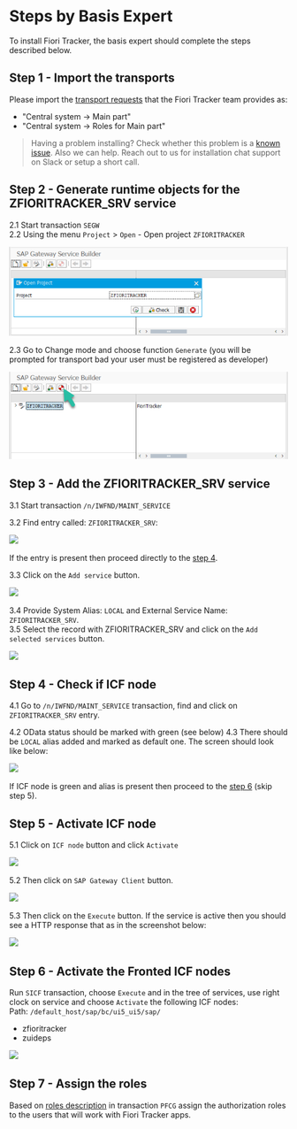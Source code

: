 # Steps by Basis Expert

To install Fiori Tracker, the basis expert should complete the steps described below.

## Step 1 - Import the transports

Please import the [transport requests](/trans) that the Fiori Tracker team provides as:
- "Central system -> Main part"
- "Central system -> Roles for Main part"

> Having a problem installing? Check whether this problem is a [known issue](/installation/known-issues). Also we can help. Reach out to us for installation chat support on Slack or setup a short call.

## Step 2 - Generate runtime objects for the ZFIORITRACKER_SRV service

2.1 Start transaction `SEGW`  <br>
2.2 Using the menu `Project` > `Open` - Open project `ZFIORITRACKER`

![](res/segw.png)

2.3 Go to Change mode and choose function `Generate` (you will be prompted for transport bad your user must be registered as developer)

![](res/segw_gen.png)

## Step 3 - Add the ZFIORITRACKER_SRV service

3.1 Start transaction `/n/IWFND/MAINT_SERVICE`<br>

3.2 Find entry called: `ZFIORITRACKER_SRV`:

![](/res/maint-service-entry.png)

If the entry is present then proceed directly to the [step 4](#step-4-check-if-icf-node-is-active).

3.3 Click on the `Add service` button.

![](/res/maint-service-add.png)

3.4 Provide System Alias: `LOCAL` and External Service Name: `ZFIORITRACKER_SRV`.<br>
3.5 Select the record with ZFIORITRACKER_SRV and click on the `Add selected services` button.

![](/res/maint-service-add2.png)

## Step 4 - Check if ICF node

4.1 Go to `/n/IWFND/MAINT_SERVICE` transaction, find and click on `ZFIORITRACKER_SRV` entry.<br>

4.2 OData status should be marked with green (see below)
4.3 There should be `LOCAL` alias added and marked as default one. The screen should look like below:

![](/res/maint-service.png)

If ICF node is green and alias is present then proceed to the [step 6](#step-6-activate-the-fronted-icf-nodes) (skip step 5).

## Step 5 - Activate ICF node

5.1 Click on `ICF node` button and click `Activate`

![](/res/maint-service-icf.png)

5.2 Then click on `SAP Gateway Client` button.

![](/res/maint-service-gw.png)

5.3 Then click on the `Execute` button. If the service is active then you should see a HTTP response that as in the screenshot below:

![](/res/maint-service-http.png)

## Step 6 - Activate the Fronted ICF nodes

Run `SICF` transaction, choose `Execute` and in the tree of services, use right clock on service and choose `Activate` the following ICF nodes:<br/>
Path: `/default_host/sap/bc/ui5_ui5/sap/`
- zfioritracker<br/>
- zuideps

![](/res/sicf-activate.png)

## Step 7 - Assign the roles

Based on [roles description](general/role-assignment.md) in transaction `PFCG` assign the authorization roles to the users that will work with Fiori Tracker apps.

